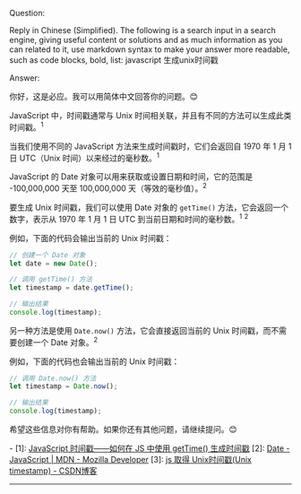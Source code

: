 Question:

Reply in Chinese (Simplified).
The following is a search input in a search engine, giving useful content or solutions and as much information as you can related to it, use markdown syntax to make your answer more readable, such as code blocks, bold, list:
javascript 生成unix时间戳

Answer:

你好，这是必应。我可以用简体中文回答你的问题。😊

JavaScript 中，时间戳通常与 Unix 时间相关联，并且有不同的方法可以生成此类时间戳。<sup>1</sup>

当我们使用不同的 JavaScript 方法来生成时间戳时，它们会返回自 1970 年 1 月 1 日 UTC（Unix 时间）以来经过的毫秒数。<sup>1</sup>

JavaScript 的 Date 对象可以用来获取或设置日期和时间，它的范围是 -100,000,000 天至 100,000,000 天（等效的毫秒值）。<sup>2</sup>

要生成 Unix 时间戳，我们可以使用 Date 对象的 `getTime()` 方法，它会返回一个数字，表示从 1970 年 1 月 1 日 UTC 到当前日期和时间的毫秒数。<sup>1</sup> <sup>2</sup>

例如，下面的代码会输出当前的 Unix 时间戳：

```javascript
// 创建一个 Date 对象
let date = new Date();

// 调用 getTime() 方法
let timestamp = date.getTime();

// 输出结果
console.log(timestamp);
```

另一种方法是使用 `Date.now()` 方法，它会直接返回当前的 Unix 时间戳，而不需要创建一个 Date 对象。<sup>2</sup>

例如，下面的代码也会输出当前的 Unix 时间戳：

```javascript
// 调用 Date.now() 方法
let timestamp = Date.now();

// 输出结果
console.log(timestamp);
```

希望这些信息对你有帮助。如果你还有其他问题，请继续提问。😊

\-
\[1]: [JavaScript 时间戳——如何在 JS 中使用 getTime() 生成时间戳](https://www.freecodecamp.org/chinese/news/javascript-timestamp-how-to-use-gettime-to-generate-timestamps-in-js/)
\[2]: [Date - JavaScript | MDN - Mozilla Developer](https://developer.mozilla.org/zh-CN/docs/Web/JavaScript/Reference/Global_Objects/Date)
\[3]: [js 取得 Unix时间戳(Unix timestamp) - CSDN博客](https://blog.csdn.net/o0snow/article/details/6858829)

<hr/>

